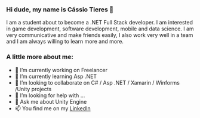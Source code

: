 ### Hi dude, my name is Cássio Tieres 👋


I am a student about to become a .NET Full Stack developer.
I am interested in game development, software development, mobile and data science. I am very communicative and make friends easily, I also work very well in a team and I am always willing to learn more and more.

### A little more about me:
- 🔭 I’m currently working on Freelancer
- 🌱 I’m currently learning Asp .NET
- 👯 I’m looking to collaborate on C# / Asp .NET / Xamarin / Winforms /Unity projects
- 🤔 I’m looking for help with ...
- 💬 Ask me about Unity Engine
- 📫 You find me on my [LinkedIn](https://www.linkedin.com/in/c%C3%A1ssio-tieres-bomfim-99573a179/) 
